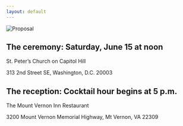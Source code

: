 ```yaml
---
layout: default
---
```


![Proposal](../assets/images/IMG_6672.jpg)


## The ceremony: Saturday, June 15 at noon
St. Peter’s Church on Capitol Hill

313 2nd Street SE, Washington, D.C. 20003



## The reception: Cocktail hour begins at 5 p.m.
The Mount Vernon Inn Restaurant

3200 Mount Vernon Memorial Highway, Mt Vernon, VA 22309
